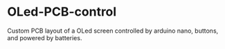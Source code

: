 # OLed-PCB-control
Custom PCB layout of a OLed screen controlled by arduino nano, buttons, and powered by batteries. 
